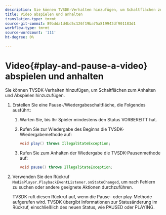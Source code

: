 ```yaml
---
description: Sie können TVSDK-Verhalten hinzufügen, um Schaltflächen zum Anhalten und Abspielen hinzuzufügen.
title: Video abspielen und anhalten
translation-type: tm+mt
source-git-commit: 89bdda1d4bd5c126f19ba75a819942df901183d1
workflow-type: tm+mt
source-wordcount: '111'
ht-degree: 0%

---
```



# Video{#play-and-pause-a-video} abspielen und anhalten

Sie können TVSDK-Verhalten hinzufügen, um Schaltflächen zum Anhalten und Abspielen hinzuzufügen.

1. Erstellen Sie eine Pause-/Wiedergabeschaltfläche, die Folgendes ausführt:
   1. Warten Sie, bis Ihr Spieler mindestens den Status VORBEREITT hat.
   1. Rufen Sie zur Wiedergabe des Beginns die TVSDK-Wiedergabemethode auf:

      ```java
      void play() throws IllegalStateException;
      ```

   1. Rufen Sie zum Anhalten der Wiedergabe die TVSDK-Pausenmethode auf:

      ```java
      void pause() throws IllegalStateException;
      ```

1. Verwenden Sie den Rückruf `MediaPlayer.PlaybackEventListener.onStateChanged`, um nach Fehlern zu suchen oder andere geeignete Aktionen durchzuführen.

   TVSDK ruft diesen Rückruf auf, wenn die Pause- oder play-Methode aufgerufen wird. TVSDK übergibt Informationen zur Statusänderung im Rückruf, einschließlich des neuen Status, wie PAUSED oder PLAYING.

